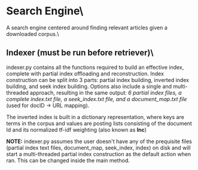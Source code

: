 # Search Engine\

A search engine centered around finding relevant articles given a downloaded corpus.\

## Indexer (must be run before retriever)\
indexer.py contains all the functions required to build an effective index, complete with partial index offloading and reconstruction. Index construction can be split into 3 parts: partial index building, inverted index building, and seek index building. Options also include a single and multi-threaded approach, resulting in the same output: *6 partial index files, a complete index.txt file, a seek_index.txt file, and a document_map.txt file* (used for docID -> URL mapping).

The inverted index is built in a dictionary representation, where keys are terms in the corpus and values are posting lists consisting of the document Id and its normalized tf-idf weighting (also known as **lnc**)

**NOTE:** indexer.py assumes the user doesn't have any of the prequisite files (partial index text files, document_map, seek_index, index) on disk and will start a multi-threaded partial index construction as the default action when ran. This can be changed inside the main method.


